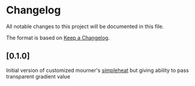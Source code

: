 # Changelog

All notable changes to this project will be documented in this file.

The format is based on [Keep a Changelog](https://keepachangelog.com/en/1.0.0/).

## [0.1.0]

Initial version of customized mourner's [simpleheat](https://github.com/mourner/simpleheat) but giving ability to pass transparent gradient value
